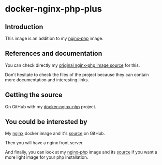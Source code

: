 # docker-nginx-php-plus

## Introduction

This image is an addition to my [nginx-php](https://hub.docker.com/r/amontaigu/nginx-php/) image.

## References and documentation

You can check directly my [original nginx-php image source](https://github.com/AlbanMontaigu/docker-nginx-php) for this.

Don't hesitate to check the files of the project because they can contain more documentation and interesting links.

## Getting the source

On GitHub with my [docker-nginx-php](https://github.com/AlbanMontaigu/docker-nginx-php) project.

## You could be interested by

My [nginx](https://hub.docker.com/r/amontaigu/nginx/) docker image and it's [source](https://github.com/AlbanMontaigu/docker-nginx) on GitHub.

Then you will have a nginx front server.

And finally, you can look at my [nginx-php](https://hub.docker.com/r/amontaigu/nginx-php/) image and its [source](https://github.com/AlbanMontaigu/docker-nginx-php) if you want a more light image for your php installation.
